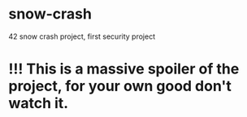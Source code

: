 # snow-crash
42 snow crash project, first security project


# !!! This is a massive spoiler of the project, for your own good don't watch it.